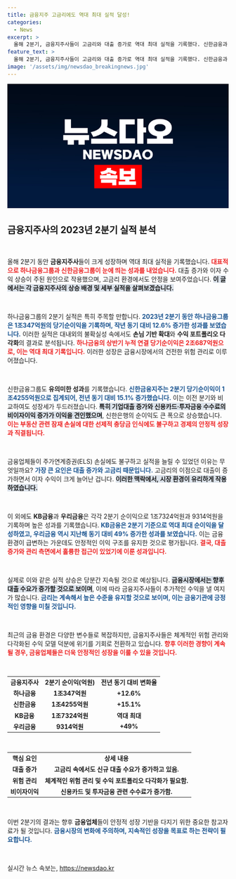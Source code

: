 ```yaml
---
title: 금융지주 고금리에도 역대 최대 실적 달성!
categories:
  - News
excerpt: >
  올해 2분기, 금융지주사들이 고금리와 대출 증가로 역대 최대 실적을 기록했다. 신한금융과 하나금융이 각각 1조4255억원, 1조347억원의 당기순이익을 달성하며 금융업계의 흥미로운 변화를 이끌고 있다.
feature_text: >
  올해 2분기, 금융지주사들이 고금리와 대출 증가로 역대 최대 실적을 기록했다. 신한금융과 하나금융이 각각 1조4255억원, 1조347억원의 당기순이익을 달성하며 금융업계의 흥미로운 변화를 이끌고 있다.
image: '/assets/img/newsdao_breakingnews.jpg'
---
```


<p><img src="/assets/img/newsdao_breakingnews.jpg" alt="implanttips 속보" /></p>

<h2 data-ke-size="size26">금융지주사의 2023년 2분기 실적 분석</h2>

<p data-ke-size="size16">&nbsp;</p>

<p>올해 2분기 동안 <strong>금융지주사</strong>들이 크게 성장하며 역대 최대 실적을 기록했습니다. <b><span style="color: #ee2323;">대표적으로 하나금융그룹과 신한금융그룹이 눈에 띄는 성과를 내었습니다.</span></b> 대출 증가와 이자 수익 상승이 주된 원인으로 작용했으며, 고금리 환경에서도 안정을 보여주었습니다. <b><span style="background-color: #21538527;">이 글에서는 각 금융지주사의 상승 배경 및 세부 실적을 살펴보겠습니다.</span></b></p>

<p data-ke-size="size16">&nbsp;</p>

<p>하나금융그룹의 2분기 실적은 특히 주목할 만합니다. <b><span style="color: #1a5490;">2023년 2분기 동안 하나금융그룹은 1조347억원의 당기순이익을 기록하며, 작년 동기 대비 12.6% 증가한 성과를 보였습니다.</span></b> 이러한 실적은 대내외의 불확실성 속에서도 <strong>손님 기반 확대</strong>와 <strong>수익 포트폴리오 다각화</strong>의 결과로 분석됩니다. <b><span style="color: #ee2323;">하나금융의 상반기 누적 연결 당기순이익은 2조687억원으로, 이는 역대 최대 기록입니다.</span></b> 이러한 성장은 금융시장에서의 건전한 위험 관리로 이루어졌습니다.</p>

<p data-ke-size="size16">&nbsp;</p>

<p>신한금융그룹도 <strong>유의미한 성과</strong>를 기록했습니다. <b><span style="color: #1a5490;">신한금융지주는 2분기 당기순이익이 1조4255억원으로 집계되어, 전년 동기 대비 15.1% 증가했습니다.</span></b> 이는 이전 분기와 비교하여도 성장세가 두드러졌습니다. <b><span style="background-color: #21538527;">특히 기업대출 증가와 신용카드·투자금융 수수료의 비이자이익 증가가 이익을 견인했으며</span></b>, 신한은행의 순이익도 큰 폭으로 상승했습니다. <b><span style="color: #ee2323;">이는 부동산 관련 잠재 손실에 대한 선제적 충당금 인식에도 불구하고 경제의 안정적 성장과 직결됩니다.</span></b></p>

<p data-ke-size="size16">&nbsp;</p>

<p>금융업체들이 주가연계증권(ELS) 손실에도 불구하고 실적을 늘릴 수 있었던 이유는 무엇일까요? <b><span style="color: #1a5490;">가장 큰 요인은 대출 증가와 고금리 때문입니다.</span></b> 고금리의 이점으로 대출이 증가하면서 이자 수익이 크게 늘어난 겁니다. <b><span style="background-color: #21538527;">이러한 맥락에서, 시장 환경이 유리하게 작용하였습니다.</span></b></p>

<p data-ke-size="size16">&nbsp;</p>

<p>이 외에도 <strong>KB금융</strong>과 <strong>우리금융</strong>은 각각 2분기 순이익으로 1조7324억원과 9314억원을 기록하며 높은 성과를 기록했습니다. <b><span style="color: #1a5490;">KB금융은 2분기 기준으로 역대 최대 순이익을 달성하였고, 우리금융 역시 지난해 동기 대비 49% 증가한 성과를 보였습니다.</span></b> 이는 금융 환경이 급변하는 가운데도 안정적인 이익 구조를 유지한 것으로 평가됩니다. <b><span style="color: #ee2323;">결국, 대출 증가와 관리 측면에서 훌륭한 접근이 있었기에 이룬 성과입니다.</span></b></p>

<p data-ke-size="size16">&nbsp;</p>

<p>실제로 이와 같은 실적 상승은 당분간 지속될 것으로 예상됩니다. <b><span style="background-color: #21538527;">금융시장에서는 향후 대출 수요가 증가할 것으로 보이며</span></b>, 이에 따라 금융지주사들이 추가적인 수익을 낼 여지가 많습니다. <b><span style="color: #1a5490;">금리는 계속해서 높은 수준을 유지할 것으로 보이며, 이는 금융기관에 긍정적인 영향을 미칠 것입니다.</span></b></p>

<p data-ke-size="size16">&nbsp;</p>

<p>최근의 금융 환경은 다양한 변수들로 복잡하지만, 금융지주사들은 체계적인 위험 관리와 다각화된 수익 모델 덕분에 위기를 기회로 전환하고 있습니다. <b><span style="color: #ee2323;">향후 이러한 경향이 계속될 경우, 금융업체들은 더욱 안정적인 성장을 이룰 수 있을 것입니다.</span></b> </p>

<p data-ke-size="size16">&nbsp;</p>

<table style="width: 100%; border-collapse: collapse;">
    <tr>
        <td style="text-align: center; height: 17px;"><b>금융지주사</b></td>
        <td style="text-align: center; height: 17px;"><b>2분기 순이익(억원)</b></td>
        <td style="text-align: center; height: 17px;"><b>전년 동기 대비 변화율</b></td>
    </tr>
    <tr>
        <td style="text-align: center; height: 17px;"><b>하나금융</b></td>
        <td style="text-align: center; height: 17px;"><b>1조347억원</b></td>
        <td style="text-align: center; height: 17px;"><b>+12.6%</b></td>
    </tr>
    <tr>
        <td style="text-align: center; height: 17px;"><b>신한금융</b></td>
        <td style="text-align: center; height: 17px;"><b>1조4255억원</b></td>
        <td style="text-align: center; height: 17px;"><b>+15.1%</b></td>
    </tr>
    <tr>
        <td style="text-align: center; height: 17px;"><b>KB금융</b></td>
        <td style="text-align: center; height: 17px;"><b>1조7324억원</b></td>
        <td style="text-align: center; height: 17px;"><b>역대 최대</b></td>
    </tr>
    <tr>
        <td style="text-align: center; height: 17px;"><b>우리금융</b></td>
        <td style="text-align: center; height: 17px;"><b>9314억원</b></td>
        <td style="text-align: center; height: 17px;"><b>+49%</b></td>
    </tr>
</table>

<p data-ke-size="size16">&nbsp;</p>

<table style="width: 100%; border-collapse: collapse;">
    <tr>
        <td style="text-align: center; height: 17px;"><b>핵심 요인</b></td>
        <td style="text-align: center; height: 17px;"><b>상세 내용</b></td>
    </tr>
    <tr>
        <td style="text-align: center; height: 17px;"><b>대출 증가</b></td>
        <td style="text-align: center; height: 17px;"><b>고금리 속에서도 신규 대출 수요가 증가하고 있음.</b></td>
    </tr>
    <tr>
        <td style="text-align: center; height: 17px;"><b>위험 관리</b></td>
        <td style="text-align: center; height: 17px;"><b>체계적인 위험 관리 및 수익 포트폴리오 다각화가 필요함.</b></td>
    </tr>
    <tr>
        <td style="text-align: center; height: 17px;"><b>비이자이익</b></td>
        <td style="text-align: center; height: 17px;"><b>신용카드 및 투자금융 관련 수수료가 증가함.</b></td>
    </tr>
</table>

<p data-ke-size="size16">&nbsp;</p>

<p>이번 2분기의 결과는 향후 <strong>금융업체</strong>들이 안정적 성장 기반을 다지기 위한 중요한 참고자료가 될 것입니다. <b><span style="color: #1a5490;">금융시장의 변화에 주의하며, 지속적인 성장을 목표로 하는 전략이 필요합니다.</span></b> </p>

<p data-ke-size="size16">&nbsp;</p>
실시간 뉴스 속보는, <a href="https://newsdao.kr" rel="dofollow">https://newsdao.kr</a>


